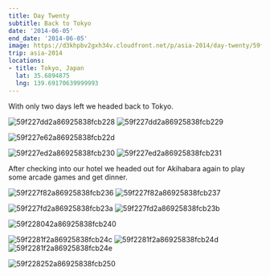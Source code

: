 ```yaml
---
title: Day Twenty
subtitle: Back to Tokyo
date: '2014-06-05'
end_date: '2014-06-05'
image: https://d3khpbv2gxh34v.cloudfront.net/p/asia-2014/day-twenty/59f227d92a86925838fcb227.jpg
trip: asia-2014
locations:
- title: Tokyo, Japan
  lat: 35.6894875
  lng: 139.69170639999993
---
```


With only two days left we headed back to Tokyo.

![59f227dd2a86925838fcb228](https://d3khpbv2gxh34v.cloudfront.net/p/asia-2014/day-twenty/59f227e02a86925838fcb22a.jpg "1.5")
![59f227dd2a86925838fcb229](https://d3khpbv2gxh34v.cloudfront.net/p/asia-2014/day-twenty/59f227e22a86925838fcb22c.jpg "1.5")

![59f227e62a86925838fcb22d](https://d3khpbv2gxh34v.cloudfront.net/p/asia-2014/day-twenty/59f227e82a86925838fcb22e.jpg "1.5")

![59f227ed2a86925838fcb230](https://d3khpbv2gxh34v.cloudfront.net/p/asia-2014/day-twenty/59f227f02a86925838fcb234.jpg "1.5")
![59f227ed2a86925838fcb231](https://d3khpbv2gxh34v.cloudfront.net/p/asia-2014/day-twenty/59f227ee2a86925838fcb232.jpg "0.667")

After checking into our hotel we headed out for Akihabara again to play some arcade games and get dinner.

![59f227f82a86925838fcb236](https://d3khpbv2gxh34v.cloudfront.net/p/asia-2014/day-twenty/59f227fa2a86925838fcb238.jpg "1.5")
![59f227f82a86925838fcb237](https://d3khpbv2gxh34v.cloudfront.net/p/asia-2014/day-twenty/59f227fd2a86925838fcb23c.jpg "1.5")

![59f227fd2a86925838fcb23a](https://d3khpbv2gxh34v.cloudfront.net/p/asia-2014/day-twenty/59f228032a86925838fcb23f.jpg "0.667")
![59f227fd2a86925838fcb23b](https://d3khpbv2gxh34v.cloudfront.net/p/asia-2014/day-twenty/59f228032a86925838fcb23e.jpg "1.5")

![59f228042a86925838fcb240](https://d3khpbv2gxh34v.cloudfront.net/p/asia-2014/day-twenty/59f228072a86925838fcb242.jpg "1.5")

![59f2281f2a86925838fcb24c](https://d3khpbv2gxh34v.cloudfront.net/p/asia-2014/day-twenty/59f228252a86925838fcb251.jpg "1.599")
![59f2281f2a86925838fcb24d](https://d3khpbv2gxh34v.cloudfront.net/p/asia-2014/day-twenty/59f228252a86925838fcb252.jpg "1.5")
![59f2281f2a86925838fcb24e](https://d3khpbv2gxh34v.cloudfront.net/p/asia-2014/day-twenty/59f228282a86925838fcb253.jpg "1.5")

![59f228252a86925838fcb250](https://d3khpbv2gxh34v.cloudfront.net/p/asia-2014/day-twenty/59f228292a86925838fcb254.jpg "1.588")

